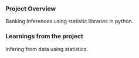 ### Project Overview

 Banking Inferences using statistic libraries in python.


### Learnings from the project

 Infering from data using statistics.


